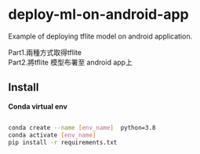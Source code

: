 # deploy-ml-on-android-app
Example of deploying tflite model on android application.

Part1.兩種方式取得tflite    
Part2.將tflite 模型布署至 android app上    


## Install     

**Conda virtual env**  
```bash

conda create --name [env_name]  python=3.8
conda activate [env_name]
pip install -r requirements.txt
```   
